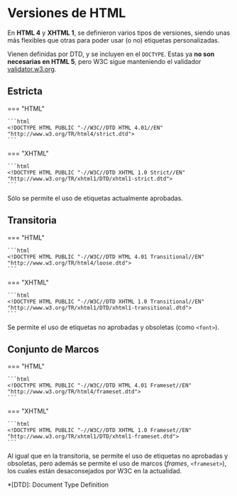 # Versiones de HTML

En **HTML 4** y **XHTML 1**, se definieron varios tipos de versiones, siendo unas más flexibles que otras para poder
usar (o no) etiquetas personalizadas.

Vienen definidas por DTD, y se incluyen en el `DOCTYPE`. Estas ya **no son necesarias en HTML 5**, pero W3C sigue
manteniendo el validador [validator.w3.org](http://validator.w3.org/).

## Estricta

=== "HTML"

    ```html
    <!DOCTYPE HTML PUBLIC "-//W3C//DTD HTML 4.01//EN"
    "http://www.w3.org/TR/html4/strict.dtd">
    ```

=== "XHTML"

    ```html
    <!DOCTYPE HTML PUBLIC "-//W3C//DTD XHTML 1.0 Strict//EN"
    "http://www.w3.org/TR/xhtml1/DTD/xhtml1-strict.dtd">
    ```

Sólo se permite el uso de etiquetas actualmente aprobadas.

## Transitoria

=== "HTML"

    ```html
    <!DOCTYPE HTML PUBLIC "-//W3C//DTD HTML 4.01 Transitional//EN"
    "http://www.w3.org/TR/html4/loose.dtd">
    ```

=== "XHTML"

    ```html
    <!DOCTYPE HTML PUBLIC "-//W3C//DTD XHTML 1.0 Transitional//EN"
    "http://www.w3.org/TR/xhtml1/DTD/xhtml1-transitional.dtd">
    ```

Se permite el uso de etiquetas no aprobadas y obsoletas (como `<font>`).

## Conjunto de Marcos

=== "HTML"

    ```html
    <!DOCTYPE HTML PUBLIC "-//W3C//DTD HTML 4.01 Frameset//EN"
    "http://www.w3.org/TR/html4/frameset.dtd">
    ```

=== "XHTML"

    ```html
    <!DOCTYPE HTML PUBLIC "-//W3C//DTD XHTML 1.0 Frameset//EN"
    "http://www.w3.org/TR/xhtml1/DTD/xhtml1-frameset.dtd">
    ```

Al igual que en la transitoria, se permite el uso de etiquetas no aprobadas y obsoletas, pero además se permite el uso
de marcos (_frames_, `<frameset>`), los cuales están desaconsejados por W3C en la actualidad.


*[DTD]: Document Type Definition
